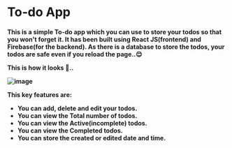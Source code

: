 # To-do App

<h4> <b> This is a simple To-do app which you can use to store your todos so that you won't forget it. It has been built using React JS(frontend) and Firebase(for the backend). As there is a database to store the todos, your todos are safe even if you reload the page..😌

This is how it looks 🤩..
  
 ![image](https://user-images.githubusercontent.com/92244286/223183046-618070ff-b92e-4376-add4-c9a91854c616.png)

  This key features are:
  - You can add, delete and edit your todos.
  - You can view the Total number of todos.
  - You can view the Active(incomplete) todos.
  - You can view the Completed todos.
  - You can store the created or edited date and time.
  
 

